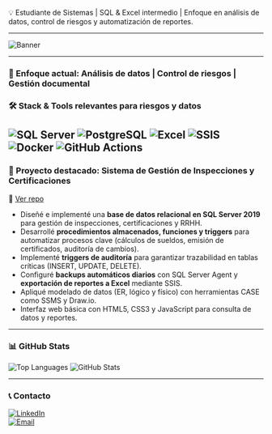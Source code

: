 💡 Estudiante de Sistemas | SQL & Excel intermedio | Enfoque en análisis de datos, control de riesgos y automatización de reportes.

---

![Banner](https://capsule-render.vercel.app/api?type=rect&color=0d1117&height=180&section=header&text=Carlos%20M.%20Achinquipa&fontSize=50&fontColor=39d353)

---

### 🎯 Enfoque actual: Análisis de datos | Control de riesgos | Gestión documental

### 🛠️ Stack & Tools relevantes para riesgos y datos
![SQL Server](https://img.shields.io/badge/-SQL%20Server-CC2927?style=flat&logo=microsoft-sql-server&logoColor=white)
![PostgreSQL](https://img.shields.io/badge/-PostgreSQL-336791?style=flat&logo=postgresql&logoColor=white)
![Excel](https://img.shields.io/badge/-Excel-217346?style=flat&logo=microsoft-excel&logoColor=white)
![SSIS](https://img.shields.io/badge/-SSIS-00A8E8?style=flat&logo=microsoft&logoColor=white)
![Docker](https://img.shields.io/badge/-Docker-2496ED?style=flat&logo=docker&logoColor=white)
![GitHub Actions](https://img.shields.io/badge/-GitHub%20Actions-2088FF?style=flat&logo=github-actions&logoColor=white)
---

### 📂 Proyecto destacado: **Sistema de Gestión de Inspecciones y Certificaciones**
🔗 [Ver repo](https://github.com/carlos456dddd/Project)  
- Diseñé e implementé una **base de datos relacional en SQL Server 2019** para gestión de inspecciones, certificaciones y RRHH.  
- Desarrollé **procedimientos almacenados, funciones y triggers** para automatizar procesos clave (cálculos de sueldos, emisión de certificados, auditoría de cambios).  
- Implementé **triggers de auditoría** para garantizar trazabilidad en tablas críticas (INSERT, UPDATE, DELETE).  
- Configuré **backups automáticos diarios** con SQL Server Agent y **exportación de reportes a Excel** mediante SSIS.  
- Apliqué modelado de datos (ER, lógico y físico) con herramientas CASE como SSMS y Draw.io.  
- Interfaz web básica con HTML5, CSS3 y JavaScript para consulta de datos y reportes.

---

### 📊 GitHub Stats
![Top Languages](https://github-readme-stats.vercel.app/api/top-langs/?username=carlos456dddd&layout=compact&theme=dark)
![GitHub Stats](https://github-readme-stats.vercel.app/api?username=carlos456dddd&show_icons=true&theme=dark)

---

### 📞 Contacto
[![LinkedIn](https://img.shields.io/badge/LinkedIn-0A66C2?style=flat&logo=linkedin&logoColor=white)](https://linkedin.com/in/carlos-alberto-mamani-achinquipa-02a2231b2)  
[![Email](https://img.shields.io/badge/Email-D14836?style=flat&logo=gmail&logoColor=white)](mailto:starnear9995@gmail.com)
